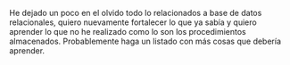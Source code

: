 He dejado un poco en el olvido todo lo relacionados a base de datos relacionales, quiero nuevamente fortalecer lo que ya sabía y quiero aprender lo que no he realizado como lo son los procedimientos almacenados.
Probablemente haga un listado con más cosas que debería aprender.